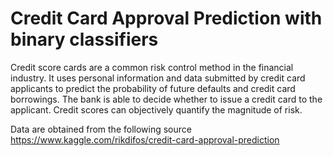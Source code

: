 # Credit Card Approval Prediction with binary classifiers
Credit score cards are a common risk control method in the financial industry. It uses personal information and data submitted by credit card applicants to predict the probability of future defaults and credit card borrowings. The bank is able to decide whether to issue a credit card to the applicant. Credit scores can objectively quantify the magnitude of risk.

Data are obtained from the following source https://www.kaggle.com/rikdifos/credit-card-approval-prediction

